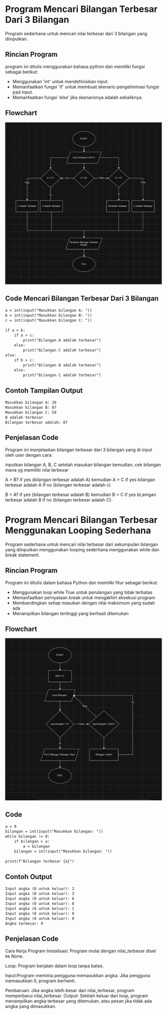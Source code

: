 # Program Mencari Bilangan Terbesar Dari 3 Bilangan
Program sederhana untuk mencari nilai terbesar dari 3 bilangan yang diinputkan.

## Rincian Program
program ini ditulis menggunakan bahasa python dan memiliki fungsi sebagai berikut:

- Menggunakan 'int' untuk mendefinisikan input.
- Memanfaatkan fungsi 'if' untuk membuat skenario pengeliminasi fungsi pad input.
- Memanfaatkan fungsi 'else' jika skenarionya adalah sebaliknya.

## Flowchart
![Flowchart](Flowchart_3_bilangan.png)

## Code Mencari Bilangan Terbesar Dari 3 Bilangan
````
a = int(input("Masukkan bilangan A: "))
b = int(input("Masukkan bilangan B: "))
c = int(input("Masukkan bilangan C: "))

if a > b:
    if a > c:
        print("Bilangan A adalah terbesar")
    else:
        print("Bilangan C adalah terbesar")
else:
    if b > c:
        print("Bilangan B adalah terbesar")
    else:
        print("Bilangan C adalah terbesar")
````

## Contoh Tampilan Output 
````
Masukkan bilangan A: 20
Masukkan bilangan B: 87 
Masukkan bilangan C: 59
B adalah terbesar
Bilangan terbesar adalah: 87
````

## Penjelasan Code

Program ini menjelaskan bilangan terbesar dari 3 bilangan yang di input oleh user dengan cara:

inputkan bilangan A, B, C setelah masukan bilangan kemudian, cek bilangan mana yg memiliki nilai terbesar

A > B? if yes (bilangan terbesar adalah A) kemudian A > C if yes bilangan terbesar adalah A If no (bilangan terbesar adalah c)

B > A? if yes (bilangan terbesar adalah B) kemudian B > C if yes bi;amgan terbesar adalah B if no (bilangan terbesar adalah C).


# Program Mencari Bilangan Terbesar Menggunakan Looping Sederhana
Program sederhana untuk mencari nilai terbesar dari sekumpulan bilangan yang diinputkan menggunakan looping sederhana menggunakan while dan break statement.

## Rincian Program

Program ini ditulis dalam bahasa Python dan memiliki fitur sebagai berikut:

- Menggunakan loop while True untuk perulangan yang tidak terbatas
- Memanfaatkan pernyataan break untuk mengakhiri eksekusi program
- Membandingkan setiap masukan dengan nilai maksimum yang sudah ada
- Menampilkan bilangan tertinggi yang berhasil ditemukan
  

## Flowchart
![Flowchart](Flowchart_looping_sederhana.png)

## Code
````
a = 0
bilangan = int(input("Masukkan bilangan: "))
while bilangan != 0:
    if bilangan > a:
        a = bilangan
    bilangan = int(input("Masukkan bilangan: "))
    
print(f"Bilangan terbesar {a}")
````
## Contoh Output
````
Input angka (0 untuk keluar): 2
Input angka (0 untuk keluar): 3
Input angka (0 untuk keluar): 6
Input angka (0 untuk keluar): 8
Input angka (0 untuk keluar): 1
Input angka (0 untuk keluar): 9
Input angka (0 untuk keluar): 0
Angka terbesar: 9
````
## Penjelasan Code

Cara Kerja Program Inisialisasi: Program mulai dengan nilai_terbesar diset ke None.

Loop: Program berjalan dalam loop tanpa batas.

Input:Program meminta pengguna memasukkan angka. Jika pengguna memasukkan 0, program berhenti.

Pembaruan: Jika angka lebih besar dari nilai_terbesar, program memperbarui nilai_terbesar. Output: Setelah keluar dari loop, program menampilkan angka terbesar yang ditemukan, atau pesan jika tidak ada angka yang dimasukkan.



